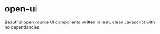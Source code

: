 open-ui
=======

Beautiful open source UI components written in lean, clean Javascript with no dependancies

